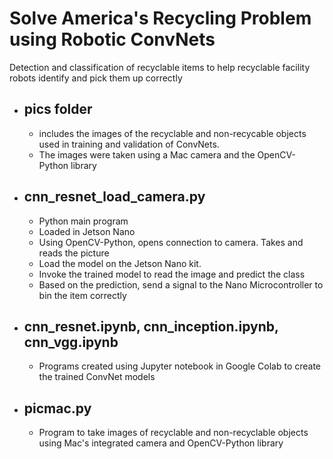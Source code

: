# Solve America's Recycling Problem using Robotic ConvNets
Detection and classification of recyclable items to help recyclable facility robots identify and pick them up correctly

 - ## pics folder
   - includes the images of the recyclable and non-recycable objects used in training and validation of ConvNets. 
   - The images were taken using a Mac camera and the OpenCV-Python library
 
 - ## cnn_resnet_load_camera.py
   - Python main program
   - Loaded in Jetson Nano
   - Using OpenCV-Python, opens connection to camera. Takes and reads the picture
   - Load the model on the Jetson Nano kit.
   - Invoke the trained model to read the image and predict the class
   - Based on the prediction, send a signal to the Nano Microcontroller to bin the item correctly
   
 - ## cnn_resnet.ipynb, cnn_inception.ipynb, cnn_vgg.ipynb
   - Programs created using Jupyter notebook in Google Colab to create the trained ConvNet models
   
 - ## picmac.py
   - Program to take images of recyclable and non-recyclable objects using Mac's integrated camera and OpenCV-Python library
